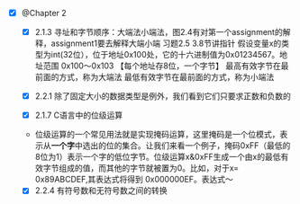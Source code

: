 - [x] @Chapter 2
  - [x] 2.1.3 寻址和字节顺序：大端法小端法，图2.4有对第一个assignment的解释，assignment1要去解释大端小端 习题2.5 
      3.8节讲指针
      假设变量x的类型为int(32位），位于地址0x100处，它的十六进制值为0x01234567。地址范围 0x100～0x103 【每个地址存8位，一个字节】
      最高有效字节在最前面的方式，称为大端法
      最低有效字节在最前面的方式，称为小端法
      
  - [x] 2.2.1
    除了固定大小的数据类型是例外，我们看到它们只要求正数和负数的
  
  
  - [x] 2.1.7 C语言中的位级运算
  
  + 位级运算的一个常见用法就是实现掩码运算，这里掩码是一个位模式，表示从**一个字**中选出的位的集合。让我们来看一个例子，掩码0xFF（最低的8位为1）表示一个字的低位字节。位级运算x&0xFF生成一个由x的最低有效字节组成的值，而其他的字节就被置为0。比如，对于x= 0x89ABCDEF,其表达式将得到 0x000000EF。表达式～
  

  - [x] 2.2.4 有符号数和无符号数之间的转换
